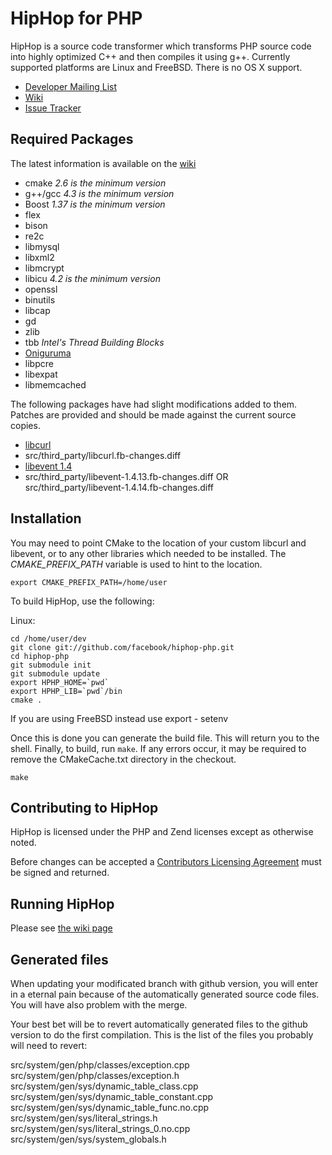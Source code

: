 # HipHop for PHP

HipHop is a source code transformer which transforms PHP source code into highly optimized C++ and then compiles it using g++. Currently supported platforms are Linux and FreeBSD. There is no OS X support.

* [Developer Mailing List](http://groups.google.com/group/hiphop-php-dev)
* [Wiki](http://wiki.github.com/facebook/hiphop-php)
* [Issue Tracker](http://github.com/facebook/hiphop-php/issues)

## Required Packages

The latest information is available on the [wiki](http://wiki.github.com/facebook/hiphop-php/building-and-installing)

* cmake *2.6 is the minimum version*
* g++/gcc *4.3 is the minimum version*
* Boost *1.37 is the minimum version*
* flex
* bison
* re2c
* libmysql
* libxml2
* libmcrypt
* libicu *4.2 is the minimum version*
* openssl
* binutils
* libcap
* gd
* zlib
* tbb *Intel's Thread Building Blocks*
* [Oniguruma](http://www.geocities.jp/kosako3/oniguruma/)
* libpcre
* libexpat
* libmemcached

The following packages have had slight modifications added to them. Patches are provided and should be made against the current source copies.

* [libcurl](http://curl.haxx.se/download.html)
* src/third_party/libcurl.fb-changes.diff
* [libevent 1.4](http://www.monkey.org/~provos/libevent/)
* src/third_party/libevent-1.4.13.fb-changes.diff	OR src/third_party/libevent-1.4.14.fb-changes.diff

## Installation

You may need to point CMake to the location of your custom libcurl and libevent, or to any other libraries which needed to be installed. The *CMAKE_PREFIX_PATH* variable is used to hint to the location.

    export CMAKE_PREFIX_PATH=/home/user

To build HipHop, use the following:

Linux:

    cd /home/user/dev
    git clone git://github.com/facebook/hiphop-php.git
    cd hiphop-php
    git submodule init
    git submodule update
    export HPHP_HOME=`pwd`
    export HPHP_LIB=`pwd`/bin
    cmake .

If you are using FreeBSD instead use export - setenv

Once this is done you can generate the build file. This will return you to the shell. Finally, to build, run `make`. If any errors occur, it may be required to remove the CMakeCache.txt directory in the checkout.

    make

## Contributing to HipHop
HipHop is licensed under the PHP and Zend licenses except as otherwise noted.

Before changes can be accepted a [Contributors Licensing Agreement](http://developers.facebook.com/opensource/cla) must be signed and returned.

## Running HipHop

Please see [the wiki page](http://wiki.github.com/facebook/hiphop-php/running-hiphop)

## Generated files

When updating your modificated branch with github version, you will enter in a
eternal pain because of the automatically generated source code files. You will
have also problem with the merge.

Your best bet will be to revert automatically generated files to the github
version to do the first compilation. This is the list of the files you probably
will need to revert:

src/system/gen/php/classes/exception.cpp
src/system/gen/php/classes/exception.h
src/system/gen/sys/dynamic_table_class.cpp
src/system/gen/sys/dynamic_table_constant.cpp
src/system/gen/sys/dynamic_table_func.no.cpp
src/system/gen/sys/literal_strings.h
src/system/gen/sys/literal_strings_0.no.cpp
src/system/gen/sys/system_globals.h
